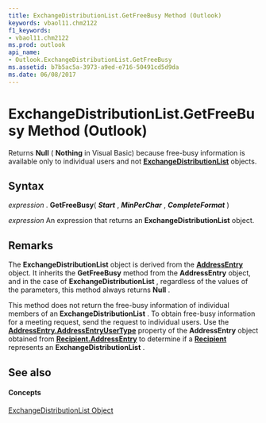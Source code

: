 ```yaml
---
title: ExchangeDistributionList.GetFreeBusy Method (Outlook)
keywords: vbaol11.chm2122
f1_keywords:
- vbaol11.chm2122
ms.prod: outlook
api_name:
- Outlook.ExchangeDistributionList.GetFreeBusy
ms.assetid: b7b5ac5a-3973-a9ed-e716-50491cd5d9da
ms.date: 06/08/2017
---
```



# ExchangeDistributionList.GetFreeBusy Method (Outlook)

Returns **Null** ( **Nothing** in Visual Basic) because free-busy information is available only to individual users and not **[ExchangeDistributionList](exchangedistributionlist-object-outlook.md)** objects.


## Syntax

 _expression_ . **GetFreeBusy**( **_Start_** , **_MinPerChar_** , **_CompleteFormat_** )

 _expression_ An expression that returns an **ExchangeDistributionList** object.


## Remarks

The **ExchangeDistributionList** object is derived from the **[AddressEntry](addressentry-object-outlook.md)** object. It inherits the **GetFreeBusy** method from the **AddressEntry** object, and in the case of **ExchangeDistributionList** , regardless of the values of the parameters, this method always returns **Null** .

 This method does not return the free-busy information of individual members of an **ExchangeDistributionList** . To obtain free-busy information for a meeting request, send the request to individual users. Use the **[AddressEntry.AddressEntryUserType](addressentry-addressentryusertype-property-outlook.md)** property of the **AddressEntry** object obtained from **[Recipient.AddressEntry](recipient-addressentry-property-outlook.md)** to determine if a **[Recipient](recipient-object-outlook.md)** represents an **ExchangeDistributionList** .


## See also


#### Concepts


[ExchangeDistributionList Object](exchangedistributionlist-object-outlook.md)

